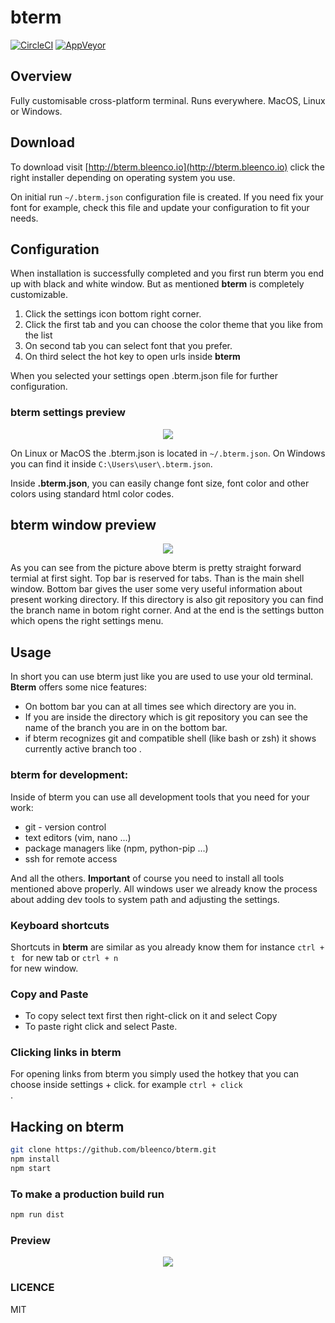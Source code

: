 # bterm

[![CircleCI](https://circleci.com/gh/bleenco/bterm/tree/master.svg?style=svg)](https://circleci.com/gh/bleenco/bterm/tree/master)
[![AppVeyor](https://ci.appveyor.com/api/projects/status/0dknthm6g9gq1nw2/branch/master?svg=true)](https://ci.appveyor.com/project/jkuri/bterm-l4yld/branch/master)


## Overview
Fully customisable cross-platform terminal.
Runs everywhere. MacOS, Linux or Windows.

## Download
To download visit
[http://bterm.bleenco.io](http://bterm.bleenco.io) click the right installer depending on
operating system you use.

On initial run `~/.bterm.json` configuration file is created. If you need fix your font for example,
check this file and update your configuration to fit your needs.

## Configuration
When installation is successfully completed and you first run bterm you end up with black and white window.
But as mentioned **bterm** is completely customizable.

1. Click the settings icon  bottom right corner.
2. Click the first tab and you can choose the color theme that you like from the list
3. On second tab you can select font that you prefer.
4. On third select the hot key to open urls inside **bterm**

When you selected  your  settings open .bterm.json file for further configuration.

### bterm settings preview
<p align="center">
  <img src="https://cloud.githubusercontent.com/assets/1796022/26737218/7c9bf714-47c9-11e7-8f9e-6a0217c1fb11.png">
</p>

On Linux or MacOS  the .bterm.json is located in `~/.bterm.json`.
On Windows you can find it inside `C:\Users\user\.bterm.json`.

Inside **.bterm.json**, you can easily change font size, font color and other colors using standard
html color codes.

## bterm window preview
<p align="center">
  <img src="https://cloud.githubusercontent.com/assets/1796022/26737214/7ad80b70-47c9-11e7-899e-aaeae266d77e.png">
</p>

As you can see from the picture above bterm is pretty straight forward termial at
first sight. Top bar is reserved for tabs.
Than is the main shell window.
Bottom bar gives the user some very useful information about present working directory.
If this directory is also git repository  you can find the branch name in botom right corner.
And at the end is the settings button which opens the right settings menu.


## Usage
In short you can use bterm just like you are used to use your old terminal.
**Bterm** offers some nice features:
* On bottom bar you can at all times see which directory are you in.
* If you are inside the directory which is git repository you can see the name of the branch
you are in  on the bottom bar.
* if bterm recognizes git and compatible shell (like bash or zsh) it shows  currently active branch too .

### bterm for development:
Inside of bterm you can use all development tools that you need for your work:
* git - version control
* text editors (vim, nano ...)
* package managers like (npm, python-pip ...)
* ssh for remote access

And all the others.
**Important** of course you need to install all tools mentioned above properly. All windows user
 we already know the process about adding dev tools to system path and adjusting
 the settings.

### Keyboard shortcuts
Shortcuts in **bterm** are similar as you already know them for instance
<code>ctrl + t </code> for new tab or <code>ctrl + n </code> for new window.

### Copy and Paste
* To copy select text first then right-click on it and select Copy
* To paste right click and select Paste.

### Clicking links in bterm
For opening links from bterm you simply used the hotkey that you can choose inside
settings + click. for example <code>ctrl + click </code>.


## Hacking on bterm

```sh
git clone https://github.com/bleenco/bterm.git
npm install
npm start
```

### To make a production build run

```sh
npm run dist
```

### Preview

<p align="center">
  <img src="https://cloud.githubusercontent.com/assets/1796022/24828975/69b690f4-1c69-11e7-9ba2-814a5742e86b.png">
</p>

### LICENCE

MIT

